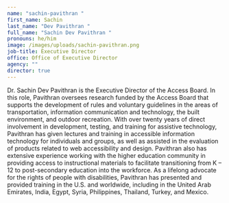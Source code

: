 ```yaml
---
name: "sachin-pavithran "
first_name: Sachin
last_name: "Dev Pavithran "
full_name: "Sachin Dev Pavithran "
pronouns: he/him
image: /images/uploads/sachin-pavithran.png
job-title: Executive Director
office: Office of Executive Director
agency: ""
director: true
---
```

Dr. Sachin Dev Pavithran is the Executive Director of the Access Board. In this role, Pavithran oversees research funded by the Access Board that supports the development of rules and voluntary guidelines in the areas of transportation, information communication and technology, the built environment, and outdoor recreation. With over twenty years of direct involvement in development, testing, and training for assistive technology, Pavithran has given lectures and training in accessible information technology for individuals and groups, as well as assisted in the evaluation of products related to web accessibility and design. Pavithran also has extensive experience working with the higher education community in providing access to instructional materials to facilitate transitioning from K – 12 to post-secondary education into the workforce. As a lifelong advocate for the rights of people with disabilities, Pavithran has presented and provided training in the U.S. and worldwide, including in the United Arab Emirates, India, Egypt, Syria, Philippines, Thailand, Turkey, and Mexico. 
